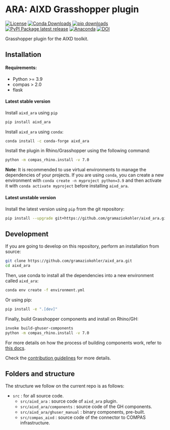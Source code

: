 # ARA: AIXD Grasshopper plugin

[![License](https://img.shields.io/github/license/gramaziokohler/aixd_ara.svg)](https://pypi.python.org/pypi/aixd_ara)
[![Conda Downloads](https://img.shields.io/conda/dn/conda-forge/aixd_ara)](https://anaconda.org/conda-forge/aixd_ara)
[![pip downloads](https://img.shields.io/pypi/dm/aixd_ara)](https://pypi.python.org/project/aixd_ara)
[![PyPI Package latest release](https://img.shields.io/pypi/v/aixd_ara.svg)](https://pypi.python.org/pypi/aixd_ara)
[![Anaconda](https://img.shields.io/conda/vn/conda-forge/aixd_ara.svg)](https://anaconda.org/conda-forge/aixd_ara)
[![DOI](https://zenodo.org/badge/DOI/10.5281/zenodo.14007759.svg)](https://doi.org/10.5281/zenodo.14007758)


Grasshopper plugin for the AIXD toolkit.

## Installation

#### Requirements:

- Python >= 3.9
- compas > 2.0
- flask

#### Latest stable version

Install `aixd_ara` using `pip`
```bash
pip install aixd_ara
```

Install `aixd_ara` using `conda`:
```bash
conda install -c conda-forge aixd_ara
```

Install the plugin in Rhino/Grasshopper using the following command:
```bash
python -m compas_rhino.install -v 7.0
```

**Note**: It is recommended to use virtual environments to manage the dependencies of your projects. If you are using 
`conda`, you can create a new environment with `conda create -n myproject python=3.9` and then activate it with
`conda activate myproject` before installing `aixd_ara`.

#### Latest unstable version

Install the latest version using `pip` from the git repository:
```bash
pip install --upgrade git+https://github.com/gramaziokohler/aixd_ara.git
```

## Development

If you are going to develop on this repository, perform an installation from source:

```bash
git clone https://github.com/gramaziokohler/aixd_ara.git
cd aixd_ara
```

Then, use conda to install all the dependencies into a new environment called `aixd_ara`:
```bash
conda env create -f environment.yml
```

Or using pip:
```bash
pip install -e ".[dev]"
```

Finally, build Grasshopper components and install on Rhino/GH:

```bash
invoke build-ghuser-components
python -m compas_rhino.install -v 7.0
```

For more details on how the process of building components work, refer to [this docs](https://github.com/compas-dev/compas-actions.ghpython_components).

Check the [contribution guidelines](CONTRIBUTING.md) for more details.

## Folders and structure

The structure we follow on the current repo is as follows:

* `src` : for all source code.
    * `src/aixd_ara` : source code of `aixd_ara` plugin.
    * `src/aixd_ara/components` : source code of the GH components.
    * `src/aixd_ara/ghuser_manual` : binary components, pre-built.
    * `src/compas_aixd` : source code of the connector to COMPAS infrastructure.
